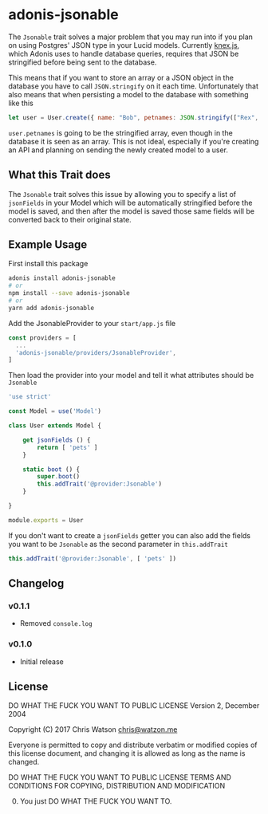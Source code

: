 # adonis-jsonable

The `Jsonable` trait solves a major problem that you may run into if you plan on using Postgres' JSON type in your Lucid models. Currently [knex.js][1], which Adonis uses to handle database queries, requires that JSON be stringified before being sent to the database.

This means that if you want to store an array or a JSON object in the database you have to call `JSON.stringify` on it each time. Unfortunately that also means that when persisting a model to the database with something like this

```js
let user = User.create({ name: "Bob", petnames: JSON.stringify(["Rex", "Francis", "Snuffles"]) })
```

`user.petnames` is going to be the stringified array, even though in the database it is seen as an array. This is not ideal, especially if you're creating an API and planning on sending the newly created model to a user.

## What this Trait does

The `Jsonable` trait solves this issue by allowing you to specify a list of `jsonFields` in your Model which will be automatically stringified before the model is saved, and then after the model is saved those same fields will be converted back to their original state.

## Example Usage

First install this package

```bash
adonis install adonis-jsonable
# or
npm install --save adonis-jsonable
# or
yarn add adonis-jsonable
```

Add the JsonableProvider to your `start/app.js` file

```js
const providers = [
  ...
  'adonis-jsonable/providers/JsonableProvider',
]
```

Then load the provider into your model and tell it what attributes should be `Jsonable`

```js
'use strict'

const Model = use('Model')

class User extends Model {

    get jsonFields () {
        return [ 'pets' ]
    }

    static boot () {
        super.boot()
        this.addTrait('@provider:Jsonable')
    }

}

module.exports = User

```

If you don't want to create a `jsonFields` getter you can also add the fields you want to be `Jsonable` as the second parameter in `this.addTrait`

```js
this.addTrait('@provider:Jsonable', [ 'pets' ])
```

## Changelog

### v0.1.1
- Removed `console.log`

### v0.1.0
- Initial release

## License

DO WHAT THE FUCK YOU WANT TO PUBLIC LICENSE
Version 2, December 2004

Copyright (C) 2017 Chris Watson <chris@watzon.me>

Everyone is permitted to copy and distribute verbatim or modified
copies of this license document, and changing it is allowed as long
as the name is changed.

DO WHAT THE FUCK YOU WANT TO PUBLIC LICENSE
TERMS AND CONDITIONS FOR COPYING, DISTRIBUTION AND MODIFICATION

0. You just DO WHAT THE FUCK YOU WANT TO.

[1]: http://knexjs.org
